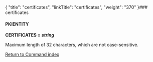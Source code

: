 {
    "title": "certificates",
    "linkTitle": "certificates",
    "weight": "370"
}### certificates

#### PKIENTITY

**CERTIFICATES =  *string***

Maximum length of 32 characters, which are not case-sensitive.

[Return to Command index](../../)
